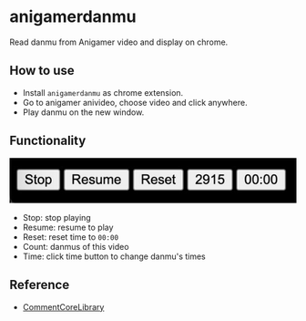 # anigamerdanmu

Read danmu from Anigamer video and display on chrome.

## How to use

- Install `anigamerdanmu` as chrome extension.
- Go to anigamer anivideo, choose video and click anywhere.
- Play danmu on the new window.

## Functionality

![Control button](control.jpg)

- Stop: stop playing
- Resume: resume to play
- Reset: reset time to `00:00`
- Count: danmus of this video
- Time: click time button to change danmu's times

## Reference

- [CommentCoreLibrary](https://github.com/jabbany/CommentCoreLibrary)

